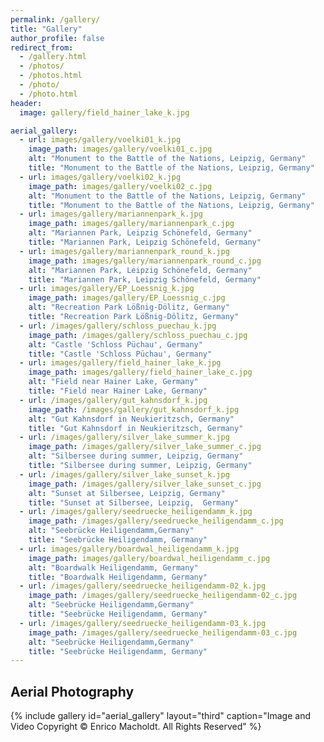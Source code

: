 ```yaml
---
permalink: /gallery/
title: "Gallery"
author_profile: false
redirect_from: 
  - /gallery.html
  - /photos/
  - /photos.html
  - /photo/
  - /photo.html
header:
  image: gallery/field_hainer_lake_k.jpg

aerial_gallery:
  - url: images/gallery/voelki01_k.jpg
    image_path: images/gallery/voelki01_c.jpg
    alt: "Monument to the Battle of the Nations, Leipzig, Germany"
    title: "Monument to the Battle of the Nations, Leipzig, Germany"
  - url: images/gallery/voelki02_k.jpg
    image_path: images/gallery/voelki02_c.jpg
    alt: "Monument to the Battle of the Nations, Leipzig, Germany"
    title: "Monument to the Battle of the Nations, Leipzig, Germany"
  - url: images/gallery/mariannenpark_k.jpg
    image_path: images/gallery/mariannenpark_c.jpg
    alt: "Mariannen Park, Leipzig Schönefeld, Germany"
    title: "Mariannen Park, Leipzig Schönefeld, Germany"
  - url: images/gallery/mariannenpark_round_k.jpg
    image_path: images/gallery/mariannenpark_round_c.jpg
    alt: "Mariannen Park, Leipzig Schönefeld, Germany"
    title: "Mariannen Park, Leipzig Schönefeld, Germany"
  - url: images/gallery/EP_Loessnig_k.jpg
    image_path: images/gallery/EP_Loessnig_c.jpg
    alt: "Recreation Park Lößnig-Dölitz, Germany"
    title: "Recreation Park Lößnig-Dölitz, Germany"
  - url: /images/gallery/schloss_puechau_k.jpg
    image_path: /images/gallery/schloss_puechau_c.jpg
    alt: "Castle 'Schloss Püchau', Germany"
    title: "Castle 'Schloss Püchau', Germany"
  - url: images/gallery/field_hainer_lake_k.jpg
    image_path: images/gallery/field_hainer_lake_c.jpg
    alt: "Field near Hainer Lake, Germany"
    title: "Field near Hainer Lake, Germany"
  - url: /images/gallery/gut_kahnsdorf_k.jpg
    image_path: /images/gallery/gut_kahnsdorf_k.jpg
    alt: "Gut Kahnsdorf in Neukieritzsch, Germany"
    title: "Gut Kahnsdorf in Neukieritzsch, Germany"
  - url: /images/gallery/silver_lake_summer_k.jpg
    image_path: /images/gallery/silver_lake_summer_c.jpg
    alt: "Silbersee during summer, Leipzig, Germany"
    title: "Silbersee during summer, Leipzig, Germany"
  - url: /images/gallery/silver_lake_sunset_k.jpg
    image_path: /images/gallery/silver_lake_sunset_c.jpg
    alt: "Sunset at Silbersee, Leipzig, Germany"
    title: "Sunset at Silbersee, Leipzig,  Germany"
  - url: /images/gallery/seedruecke_heiligendamm_k.jpg
    image_path: /images/gallery/seedruecke_heiligendamm_c.jpg
    alt: "Seebrücke Heiligendamm,Germany"
    title: "Seebrücke Heiligendamm, Germany"
  - url: images/gallery/boardwal_heiligendamm_k.jpg
    image_path: images/gallery/boardwal_heiligendamm_c.jpg
    alt: "Boardwalk Heiligendamm, Germany"
    title: "Boardwalk Heiligendamm, Germany"  
  - url: /images/gallery/seedruecke_heiligendamm-02_k.jpg
    image_path: /images/gallery/seedruecke_heiligendamm-02_c.jpg
    alt: "Seebrücke Heiligendamm,Germany"
    title: "Seebrücke Heiligendamm, Germany"
  - url: /images/gallery/seedruecke_heiligendamm-03_k.jpg
    image_path: /images/gallery/seedruecke_heiligendamm-03_c.jpg
    alt: "Seebrücke Heiligendamm,Germany"
    title: "Seebrücke Heiligendamm, Germany"
---
```



## Aerial Photography
{% include gallery id="aerial_gallery" layout="third" caption="Image and Video Copyright © Enrico Macholdt. All Rights Reserved" %}




